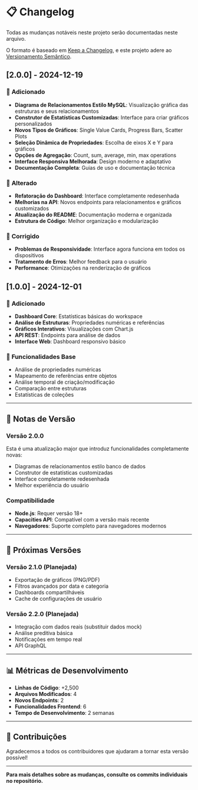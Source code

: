 # 📋 Changelog

Todas as mudanças notáveis neste projeto serão documentadas neste arquivo.

O formato é baseado em [Keep a Changelog](https://keepachangelog.com/pt-BR/1.0.0/),
e este projeto adere ao [Versionamento Semântico](https://semver.org/lang/pt-BR/).

## [2.0.0] - 2024-12-19

### 🚀 **Adicionado**
- **Diagrama de Relacionamentos Estilo MySQL**: Visualização gráfica das estruturas e seus relacionamentos
- **Construtor de Estatísticas Customizadas**: Interface para criar gráficos personalizados
- **Novos Tipos de Gráficos**: Single Value Cards, Progress Bars, Scatter Plots
- **Seleção Dinâmica de Propriedades**: Escolha de eixos X e Y para gráficos
- **Opções de Agregação**: Count, sum, average, min, max operations
- **Interface Responsiva Melhorada**: Design moderno e adaptativo
- **Documentação Completa**: Guias de uso e documentação técnica

### 🔧 **Alterado**
- **Refatoração do Dashboard**: Interface completamente redesenhada
- **Melhorias na API**: Novos endpoints para relacionamentos e gráficos customizados
- **Atualização do README**: Documentação moderna e organizada
- **Estrutura de Código**: Melhor organização e modularização

### 🐛 **Corrigido**
- **Problemas de Responsividade**: Interface agora funciona em todos os dispositivos
- **Tratamento de Erros**: Melhor feedback para o usuário
- **Performance**: Otimizações na renderização de gráficos

## [1.0.0] - 2024-12-01

### 🚀 **Adicionado**
- **Dashboard Core**: Estatísticas básicas do workspace
- **Análise de Estruturas**: Propriedades numéricas e referências
- **Gráficos Interativos**: Visualizações com Chart.js
- **API REST**: Endpoints para análise de dados
- **Interface Web**: Dashboard responsivo básico

### 🔧 **Funcionalidades Base**
- Análise de propriedades numéricas
- Mapeamento de referências entre objetos
- Análise temporal de criação/modificação
- Comparação entre estruturas
- Estatísticas de coleções

---

## 📝 **Notas de Versão**

### **Versão 2.0.0**
Esta é uma atualização major que introduz funcionalidades completamente novas:
- Diagramas de relacionamentos estilo banco de dados
- Construtor de estatísticas customizadas
- Interface completamente redesenhada
- Melhor experiência do usuário

### **Compatibilidade**
- **Node.js**: Requer versão 18+
- **Capacities API**: Compatível com a versão mais recente
- **Navegadores**: Suporte completo para navegadores modernos

---

## 🔮 **Próximas Versões**

### **Versão 2.1.0** (Planejada)
- Exportação de gráficos (PNG/PDF)
- Filtros avançados por data e categoria
- Dashboards compartilháveis
- Cache de configurações de usuário

### **Versão 2.2.0** (Planejada)
- Integração com dados reais (substituir dados mock)
- Análise preditiva básica
- Notificações em tempo real
- API GraphQL

---

## 📊 **Métricas de Desenvolvimento**

- **Linhas de Código**: +2,500
- **Arquivos Modificados**: 4
- **Novos Endpoints**: 2
- **Funcionalidades Frontend**: 6
- **Tempo de Desenvolvimento**: 2 semanas

---

## 🤝 **Contribuições**

Agradecemos a todos os contribuidores que ajudaram a tornar esta versão possível!

---

**Para mais detalhes sobre as mudanças, consulte os commits individuais no repositório.**
